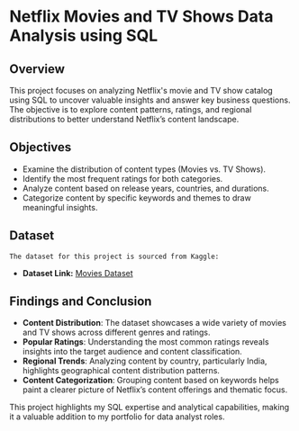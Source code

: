 # Netflix Movies and TV Shows Data Analysis using SQL

## Overview
This project focuses on analyzing Netflix's movie and TV show catalog using SQL to uncover valuable insights and answer key business questions. The objective is to explore content patterns, ratings, and regional distributions to better understand Netflix’s content landscape.

## Objectives

- Examine the distribution of content types (Movies vs. TV Shows).
- Identify the most frequent ratings for both categories.
- Analyze content based on release years, countries, and durations.
- Categorize content by specific keywords and themes to draw meaningful insights.

## Dataset
    The dataset for this project is sourced from Kaggle:
- **Dataset Link:** [Movies Dataset](https://www.kaggle.com/datasets/shivamb/netflix-shows?resource=download)

## Findings and Conclusion

- **Content Distribution**: The dataset showcases a wide variety of movies and TV shows across different genres and ratings.
- **Popular Ratings**: Understanding the most common ratings reveals insights into the target audience and content classification.
- **Regional Trends**: Analyzing content by country, particularly India, highlights geographical content distribution patterns.
- **Content Categorization**: Grouping content based on keywords helps paint a clearer picture of Netflix’s content offerings and thematic focus.

This project highlights my SQL expertise and analytical capabilities, making it a valuable addition to my portfolio for data analyst roles.